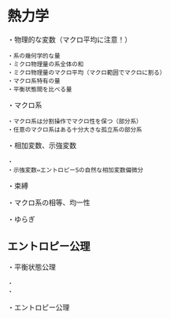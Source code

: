 # 熱力学

・物理的な変数（マクロ平均に注意！）

    ・系の幾何学的な量
    ・ミクロ物理量の系全体の和
    ・ミクロ物理量のマクロ平均（マクロ範囲でマクロに割る）
    ・マクロ系特有の量
    ・平衡状態間を比べる量

・マクロ系

    ・マクロ系は分割操作でマクロ性を保つ（部分系）
    ・任意のマクロ系はある十分大きな孤立系の部分系

・相加変数、示強変数

    ・
    ・示強変数⇔エントロピーSの自然な相加変数偏微分

・束縛

・マクロ系の相等、均一性

・ゆらぎ

## エントロピー公理

・平衡状態公理

    ・
    ・

・エントロピー公理

